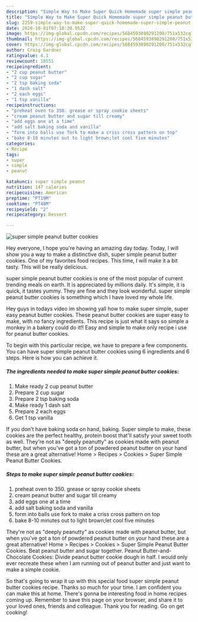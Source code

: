 ```yaml
---
description: "Simple Way to Make Super Quick Homemade super simple peanut butter cookies"
title: "Simple Way to Make Super Quick Homemade super simple peanut butter cookies"
slug: 2259-simple-way-to-make-super-quick-homemade-super-simple-peanut-butter-cookies
date: 2020-10-01T07:18:20.952Z
image: https://img-global.cpcdn.com/recipes/5684593898291200/751x532cq70/super-simple-peanut-butter-cookies-recipe-main-photo.jpg
thumbnail: https://img-global.cpcdn.com/recipes/5684593898291200/751x532cq70/super-simple-peanut-butter-cookies-recipe-main-photo.jpg
cover: https://img-global.cpcdn.com/recipes/5684593898291200/751x532cq70/super-simple-peanut-butter-cookies-recipe-main-photo.jpg
author: Craig Gardner
ratingvalue: 4.1
reviewcount: 10551
recipeingredient:
- "2 cup peanut butter"
- "2 cup sugar"
- "2 tsp baking soda"
- "1 dash salt"
- "2 each eggs"
- "1 tsp vanilla"
recipeinstructions:
- "preheat oven to 350. grease or spray cookie sheets"
- "cream peanut butter and sugar till creamy"
- "add eggs one at a time"
- "add salt baking soda and vanilla"
- "form into balls use fork to make a criss cross pattern on top"
- "bake 8-10 minutes out to light brown;let cool five minutes"
categories:
- Recipe
tags:
- super
- simple
- peanut

katakunci: super simple peanut 
nutrition: 147 calories
recipecuisine: American
preptime: "PT19M"
cooktime: "PT40M"
recipeyield: "2"
recipecategory: Dessert

---
```



![super simple peanut butter cookies](https://img-global.cpcdn.com/recipes/5684593898291200/751x532cq70/super-simple-peanut-butter-cookies-recipe-main-photo.jpg)

Hey everyone, I hope you're having an amazing day today. Today, I will show you a way to make a distinctive dish, super simple peanut butter cookies. One of my favorites food recipes. This time, I will make it a bit tasty. This will be really delicious.

super simple peanut butter cookies is one of the most popular of current trending meals on earth. It is appreciated by millions daily. It's simple, it is quick, it tastes yummy. They are fine and they look wonderful. super simple peanut butter cookies is something which I have loved my whole life.

Hey guys in todays video im showing yall how to make super simple, super easy peanut butter cookies. These peanut butter cookies are super easy to make, with no fancy ingredients. This recipe is just what it says so simple a monkey in a bakery could do it!! Easy and simple to make only recipe i use for peanut butter cookies.


To begin with this particular recipe, we have to prepare a few components. You can have super simple peanut butter cookies using 6 ingredients and 6 steps. Here is how you can achieve it.

<!--inarticleads1-->

##### The ingredients needed to make super simple peanut butter cookies:

1. Make ready 2 cup peanut butter
1. Prepare 2 cup sugar
1. Prepare 2 tsp baking soda
1. Make ready 1 dash salt
1. Prepare 2 each eggs
1. Get 1 tsp vanilla


If you don&#39;t have baking soda on hand, baking. Super simple to make, these cookies are the perfect healthy, protein boost that&#39;ll satisfy your sweet tooth as well. They&#39;re not as &#34;deeply peanutty&#34; as cookies made with peanut butter, but when you&#39;ve got a ton of powdered peanut butter on your hand these are a great alternative! Home &gt; Recipes &gt; Cookies &gt; Super Simple Peanut Butter Cookies. 

<!--inarticleads2-->

##### Steps to make super simple peanut butter cookies:

1. preheat oven to 350. grease or spray cookie sheets
1. cream peanut butter and sugar till creamy
1. add eggs one at a time
1. add salt baking soda and vanilla
1. form into balls use fork to make a criss cross pattern on top
1. bake 8-10 minutes out to light brown;let cool five minutes


They&#39;re not as &#34;deeply peanutty&#34; as cookies made with peanut butter, but when you&#39;ve got a ton of powdered peanut butter on your hand these are a great alternative! Home &gt; Recipes &gt; Cookies &gt; Super Simple Peanut Butter Cookies. Beat peanut butter and sugar together. Peanut Butter-and-Chocolate Cookies: Divide peanut butter cookie dough in half. I would only ever recreate these when I am running out of peanut butter and just want to make a simple cookie. 

So that's going to wrap it up with this special food super simple peanut butter cookies recipe. Thanks so much for your time. I am confident you can make this at home. There's gonna be interesting food in home recipes coming up. Remember to save this page on your browser, and share it to your loved ones, friends and colleague. Thank you for reading. Go on get cooking!
